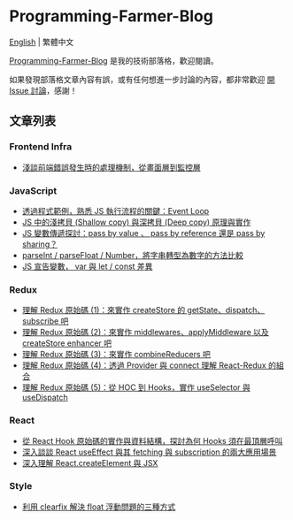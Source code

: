 # Programming-Farmer-Blog

[English](../README.md) | 繁體中文

[Programming-Farmer-Blog](https://www.programfarmer.com/) 是我的技術部落格，歡迎閱讀。

如果發現部落格文章內容有誤，或有任何想進一步討論的內容，都非常歡迎 [開 Issue 討論](https://github.com/LiangYingC/Programming-Farmer-Blog/issues)，感謝！

## 文章列表

### Frontend Infra

- [淺談前端錯誤發生時的處理機制，從畫面層到監控層](https://www.programfarmer.com/articles/2023/frontend-basic-error-system)

### JavaScript

- [透過程式範例，熟悉 JS 執行流程的關鍵：Event Loop](https://www.programfarmer.com/articles/2021/javascript-browser-event-loop)
- [JS 中的淺拷貝 (Shallow copy) 與深拷貝 (Deep copy) 原理與實作](https://www.programfarmer.com/2021/javaScript/javascript-shallow-copy-deep-copy)
- [JS 變數傳遞探討：pass by value 、 pass by reference 還是 pass by sharing？](https://www.programfarmer.com/2020/javaScript/javascript-pass-by-value-pass-by-reference-pass-by-sharing)
- [parseInt / parseFloat / Number，將字串轉型為數字的方法比較](https://www.programfarmer.com/2021/javaScript/javascript-parseInt-parseFloat-Number)
- [JS 宣告變數， var 與 let / const 差異](https://www.programfarmer.com/articles/2020/javascript-var-let-const-for-loop)

### Redux

- [理解 Redux 原始碼 (1)：來實作 createStore 的 getState、dispatch、subscribe 吧](https://www.programfarmer.com/articles/2021/redux-make-createStore-getState-dispatch-subscribe)
- [理解 Redux 原始碼 (2)：來實作 middlewares、applyMiddleware 以及 createStore enhancer 吧](https://www.programfarmer.com/articles/2021/redux-make-createStore-enhancer-and-applyMiddleware)
- [理解 Redux 原始碼 (3)：來實作 combineReducers 吧](https://www.programfarmer.com/articles/2022/redux-make-combineReducers)
- [理解 Redux 原始碼 (4)：透過 Provider 與 connect 理解 React-Redux 的組合](https://www.programfarmer.com/articles/2023/redux-make-provider-and-connect)
- [理解 Redux 原始碼 (5)：從 HOC 到 Hooks，實作 useSelector 與 useDispatch](https://www.programfarmer.com/articles/2023/redux-make-useSelector-useDispatch)

### React

- [從 React Hook 原始碼的實作與資料結構，探討為何 Hooks 須在最頂層呼叫](https://www.programfarmer.com/articles/2025/react-understand-call-hooks-at-top-level-rule)
- [深入談談 React useEffect 與其 fetching 與 subscription 的兩大應用場景](https://www.programfarmer.com/articles/2025/react-understand-useEffect-fetching-and-subscription)
- [深入理解 React.createElement 與 JSX](https://www.programfarmer.com/articles/2021/react-depth-jsx)

### Style

- [利用 clearfix 解決 float 浮動問題的三種方式](https://www.programfarmer.com/articles/2019/css-float-and-flex)
